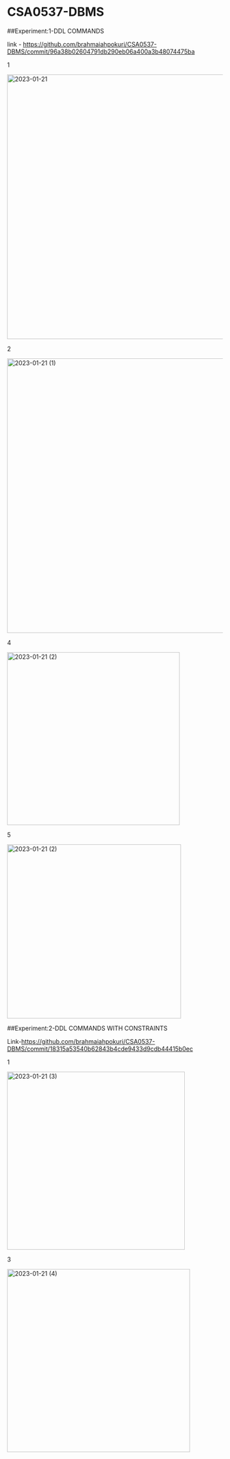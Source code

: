 # CSA0537-DBMS
##Experiment:1-DDL COMMANDS

link - https://github.com/brahmaiahpokuri/CSA0537-DBMS/commit/96a38b02604791db290eb06a400a3b48074475ba

1

<img width="617" alt="2023-01-21" src="https://user-images.githubusercontent.com/122426938/213874104-bee48ae3-93d9-4ba8-a390-f45ef52af094.png">

2

<img width="640" alt="2023-01-21 (1)" src="https://user-images.githubusercontent.com/122426938/213875157-9adf9023-629c-4a59-8caf-3d9032ff282a.png">

4

<img width="403" alt="2023-01-21 (2)" src="https://user-images.githubusercontent.com/122426938/213875303-5042ef78-a968-4071-95a2-a792c64832d9.png">

5

<img width="406" alt="2023-01-21 (2)" src="https://user-images.githubusercontent.com/122426938/213875368-8268b314-6a69-4fe5-a0ba-40390b96a02a.png">

##Experiment:2-DDL COMMANDS WITH CONSTRAINTS

Link-https://github.com/brahmaiahpokuri/CSA0537-DBMS/commit/18315a53540b62843b4cde9433d9cdb44415b0ec

1

<img width="415" alt="2023-01-21 (3)" src="https://user-images.githubusercontent.com/122426938/213875598-680cb7aa-3588-45d8-a6d3-abf6515545f1.png">

3

<img width="427" alt="2023-01-21 (4)" src="https://user-images.githubusercontent.com/122426938/213875653-9f9c2f40-5f36-4ca9-b6d2-2347c4d857f5.png">
